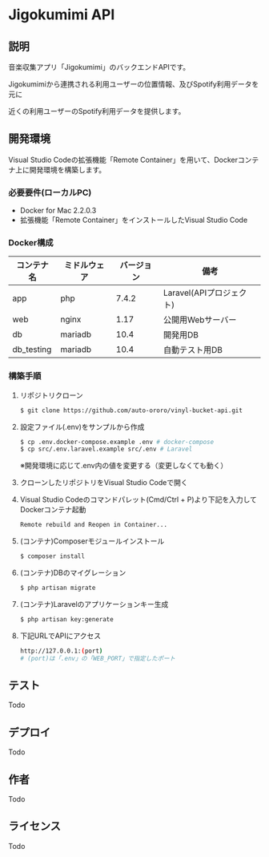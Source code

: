 # Jigokumimi API

## 説明

音楽収集アプリ「Jigokumimi」のバックエンドAPIです。

Jigokumimiから連携される利用ユーザーの位置情報、及びSpotify利用データを元に

近くの利用ユーザーのSpotify利用データを提供します。

## 開発環境

Visual Studio Codeの拡張機能「Remote Container」を用いて、Dockerコンテナ上に開発環境を構築します。

### 必要要件(ローカルPC)

- Docker for Mac 2.2.0.3
- 拡張機能「Remote Container」をインストールしたVisual Studio Code

### Docker構成

| コンテナ名 | ミドルウェア | バージョン | 備考                     |
| ---------- | ------------ | ---------- | ------------------------ |
| app        | php          | 7.4.2      | Laravel(APIプロジェクト) |
| web        | nginx        | 1.17       | 公開用Webサーバー        |
| db         | mariadb      | 10.4       | 開発用DB                 |
| db_testing | mariadb      | 10.4       | 自動テスト用DB           |

### 構築手順

1. リポジトリクローン

    ```bash
    $ git clone https://github.com/auto-ororo/vinyl-bucket-api.git
    ```

2. 設定ファイル(.env)をサンプルから作成

    ```bash
    $ cp .env.docker-compose.example .env # docker-compose
    $ cp src/.env.laravel.example src/.env # Laravel
    ```

    ※開発環境に応じて.env内の値を変更する（変更しなくても動く）

3. クローンしたリポジトリをVisual Studio Codeで開く

4. Visual Studio Codeのコマンドパレット(Cmd/Ctrl + P)より下記を入力してDockerコンテナ起動

    ```bash
    Remote rebuild and Reopen in Container...
    ```

5. (コンテナ)Composerモジュールインストール

    ```bash
    $ composer install
    ```

6. (コンテナ)DBのマイグレーション

    ```bash
    $ php artisan migrate
    ```

7. (コンテナ)Laravelのアプリケーションキー生成

    ```bash
    $ php artisan key:generate
    ```

8. 下記URLでAPIにアクセス

    ```bash
    http://127.0.0.1:(port)
    # (port)は「.env」の「WEB_PORT」で指定したポート
    ```

## テスト

Todo

## デプロイ

Todo

## 作者

Todo

## ライセンス

Todo
